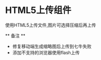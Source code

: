 HTML5上传组件
=============
使用HTML5上传文件,图片可选择压缩后再上传

** 备注 **
- 修复移动端生成缩略图后上传到七牛失败
- 添加不支持的浏览器使用flash上传
